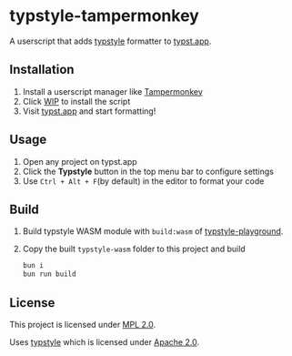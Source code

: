 # typstyle-tampermonkey

A userscript that adds [typstyle](https://github.com/typstyle-rs/typstyle) formatter to [typst.app](https://typst.app).

## Installation

1. Install a userscript manager like [Tampermonkey](https://www.tampermonkey.net/)
2. Click [WIP](https://github.com/ParaN3xus/typstyle-tampermonkey) to install the script
3. Visit [typst.app](https://typst.app) and start formatting!

## Usage

1. Open any project on typst.app
2. Click the **Typstyle** button in the top menu bar to configure settings
3. Use `Ctrl + Alt + F`(by default) in the editor to format your code

## Build

1. Build typstyle WASM module with `build:wasm` of [typstyle-playground](https://github.com/typstyle-rs/typstyle/blob/a634ae3952c2509981cc04c0c454be7fae00fb8c/playground/package.json#L27).

2. Copy the built `typstyle-wasm` folder to this project and build

   ```bash
   bun i
   bun run build
   ```

## License

This project is licensed under [MPL 2.0](LICENSE).

Uses [typstyle](https://github.com/typstyle-rs/typstyle) which is licensed under [Apache 2.0](https://github.com/typstyle-rs/typstyle/blob/main/LICENSE).

